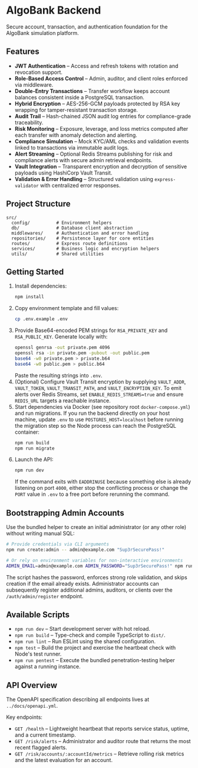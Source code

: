 # AlgoBank Backend

Secure account, transaction, and authentication foundation for the AlgoBank simulation platform.

## Features

-   **JWT Authentication** – Access and refresh tokens with rotation and revocation support.
-   **Role-Based Access Control** – Admin, auditor, and client roles enforced via middleware.
-   **Double-Entry Transactions** – Transfer workflow keeps account balances consistent inside a PostgreSQL transaction.
-   **Hybrid Encryption** – AES-256-GCM payloads protected by RSA key wrapping for tamper-resistant transaction storage.
-   **Audit Trail** – Hash-chained JSON audit log entries for compliance-grade traceability.
-   **Risk Monitoring** – Exposure, leverage, and loss metrics computed after each transfer with anomaly detection and alerting.
-   **Compliance Simulation** – Mock KYC/AML checks and validation events linked to transactions via immutable audit logs.
-   **Alert Streaming** – Optional Redis Streams publishing for risk and compliance alerts with secure admin retrieval endpoints.
-   **Vault Integration** – Transparent encryption and decryption of sensitive payloads using HashiCorp Vault Transit.
-   **Validation & Error Handling** – Structured validation using `express-validator` with centralized error responses.

## Project Structure

```
src/
  config/          # Environment helpers
  db/              # Database client abstraction
  middlewares/     # Authentication and error handling
  repositories/    # Persistence layer for core entities
  routes/          # Express route definitions
  services/        # Business logic and encryption helpers
  utils/           # Shared utilities
```

## Getting Started

1. Install dependencies:
    ```bash
    npm install
    ```
2. Copy environment template and fill values:
    ```bash
    cp .env.example .env
    ```
3. Provide Base64-encoded PEM strings for `RSA_PRIVATE_KEY` and `RSA_PUBLIC_KEY`. Generate locally with:
    ```bash
    openssl genrsa -out private.pem 4096
    openssl rsa -in private.pem -pubout -out public.pem
    base64 -w0 private.pem > private.b64
    base64 -w0 public.pem > public.b64
    ```
    Paste the resulting strings into `.env`.
4. (Optional) Configure Vault Transit encryption by supplying `VAULT_ADDR`, `VAULT_TOKEN`, `VAULT_TRANSIT_PATH`, and `VAULT_ENCRYPTION_KEY`. To emit alerts over Redis Streams, set `ENABLE_REDIS_STREAMS=true` and ensure `REDIS_URL` targets a reachable instance.
5. Start dependencies via Docker (see repository root `docker-compose.yml`) and run migrations. If you run the backend directly on your host machine, update `.env` to use `POSTGRES_HOST=localhost` before running the migration step so the Node process can reach the PostgreSQL container:
    ```bash
    npm run build
    npm run migrate
    ```
6. Launch the API:
    ```bash
    npm run dev
    ```
    If the command exits with `EADDRINUSE` because something else is already listening on port `4000`, either stop the conflicting
    process or change the `PORT` value in `.env` to a free port before rerunning the command.

## Bootstrapping Admin Accounts

Use the bundled helper to create an initial administrator (or any other role) without writing manual SQL:

```bash
# Provide credentials via CLI arguments
npm run create:admin -- admin@example.com "Sup3rSecurePass!"

# Or rely on environment variables for non-interactive environments
ADMIN_EMAIL=admin@example.com ADMIN_PASSWORD="Sup3rSecurePass!" npm run create:admin
```

The script hashes the password, enforces strong role validation, and skips creation if the email already exists. Administrator
accounts can subsequently register additional admins, auditors, or clients over the `/auth/admin/register` endpoint.

## Available Scripts

-   `npm run dev` – Start development server with hot reload.
-   `npm run build` – Type-check and compile TypeScript to `dist/`.
-   `npm run lint` – Run ESLint using the shared configuration.
-   `npm test` – Build the project and exercise the heartbeat check with Node's test runner.
-   `npm run pentest` – Execute the bundled penetration-testing helper against a running instance.

## API Overview

The OpenAPI specification describing all endpoints lives at `../docs/openapi.yml`.

Key endpoints:

-   `GET /health` – Lightweight heartbeat that reports service status, uptime, and a current timestamp.
-   `GET /risk/alerts` – Administrator and auditor route that returns the most recent flagged alerts.
-   `GET /risk/accounts/:accountId/metrics` – Retrieve rolling risk metrics and the latest evaluation for an account.
